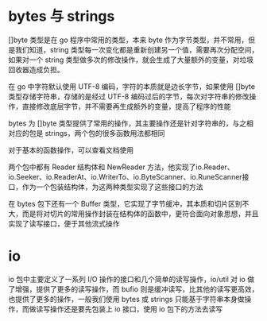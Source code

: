 # bytes 与 strings
[]byte 类型是在 go 程序中常用的类型，本来 byte 作为字节类型，并不常用，但是我们知道，string 类型每一次变化都是重新创建另一个值，需要再次分配空间，如果对一个 string 类型做多次的修改操作，就会生成了大量额外的变量，对垃圾回收器造成负担。

在 go 中字符默认使用 UTF-8 编码，字符的本质就是边长字节，如果使用 []byte 类型存储字符串，存储的是经过 UTF-8 编码过后的字节，每次对字符串的修改操作，直接修改底层字节，并不需要再生成额外的变量，提高了程序的性能

bytes 为 []byte 类型提供了常用的操作，其主要操作还是针对字符串的，与之相对应的包是 strings，两个包的很多函数用法都相同

对于基本的函数操作，可以查看文档使用

两个包中都有 Reader 结构体和 NewReader 方法，他实现了io.Reader、io.Seeker、io.ReaderAt、io.WriterTo、io.ByteScanner、io.RuneScanner接口，作为一个包装结构体，为这两种类型实现了这些接口的方法 

在 bytes 包下还有一个 Buffer 类型，它实现了字节缓冲，其本质和切片区别不大，而是将对切片的常用操作封装在结构体的函数中，更符合面向对象思想，并且实现了读写接口，便于其他流式操作

# io
io 包中主要定义了一系列 I/O 操作的接口和几个简单的读写操作，io/util 对 io 做了增强，提供了更多的读写操作，而 bufio 则是缓冲读写，比其他的读写更高效，也提供了更多的操作，一般我们使用 bytes 或 strings 只能基于字符串本身做操作，而做读写操作还是要先包装上 io 接口，使用 io 包下的方法去读写

